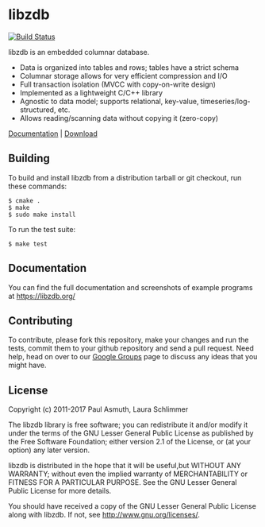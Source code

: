libzdb
======

[![Build Status](https://travis-ci.org/paulasmuth/libzdb.png?branch=master)](http://travis-ci.org/paulasmuth/libzdb)

libzdb is an embedded columnar database.

  * Data is organized into tables and rows; tables have a strict schema
  * Columnar storage allows for very efficient compression and I/O
  * Full transaction isolation (MVCC with copy-on-write design)
  * Implemented as a lightweight C/C++ library
  * Agnostic to data model; supports relational, key-value, timeseries/log-structured, etc.
  * Allows reading/scanning data without copying it (zero-copy)

[Documentation](http://libzdb.org/) | [Download](http://libzdb.org/download/)

## Building

To build and install libzdb from a distribution tarball or git checkout, run
these commands:

    $ cmake .
    $ make
    $ sudo make install

To run the test suite:

    $ make test

## Documentation

You can find the full documentation and screenshots of example programs at
https://libzdb.org/

## Contributing

To contribute, please fork this repository, make your changes and run the 
tests, commit them to your github repository and send a pull request.
Need help, head on over to our [Google Groups](htt//groups.google.com/group/libzdb)
page to discuss any ideas that you might have.

## License

Copyright (c) 2011-2017 Paul Asmuth, Laura Schlimmer

The libzdb library is free software; you can redistribute it and/or modify it
under the terms of the GNU Lesser General Public License as published by the Free
Software Foundation; either version 2.1 of the License, or (at your option) any
later version.

libzdb is distributed in the hope that it will be useful,but WITHOUT ANY
WARRANTY; without even the implied warranty of MERCHANTABILITY or FITNESS FOR A
PARTICULAR PURPOSE. See the GNU Lesser General Public License for more details.

You should have received a copy of the GNU Lesser General Public License along
with libzdb. If not, see <http://www.gnu.org/licenses/>.

